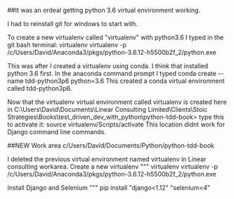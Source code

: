 ##It was an ordeal getting python 3.6 virtual environment working.

I had to reinstall git for windows to start with.

To create  a new virtualenv called "virtualenv" with python3.6 I typed in the git bash terminal:
virtualenv virtualenv -p /c/Users/David/Anaconda3/pkgs/python-3.6.12-h5500b2f_2/python.exe

This was after I created a virtualenv using conda. I think that installed python 3.6 first.
In the anaconda command prompt I typed
conda create --name tdd-python3p6 python=3.6
This created a conda virtual environment called tdd-python3p6.


Now that the virtualenv virtual environment called virtualenv is created here in 
C:\Users\David\Documents\Linear Consulting Limited\Clients\Stoic Strategies\Books\test_driven_dev_with_python\python-tdd-book>
type this to activate it: 
source virtualenv/Scripts/activate
This location didnt work for Django command line commands.

##NEW Work area
c/Users/David/Documents/Python/python-tdd-book

I deleted the previous virtual environment named virtualenv in Linear consulting workarea.
Create a new virtualenv 
"""
virtualenv virtualenv -p /c/Users/David/Anaconda3/pkgs/python-3.6.12-h5500b2f_2/python.exe


Install Django and Selenium
"""
pip install "django<1.12" "selenium<4"

